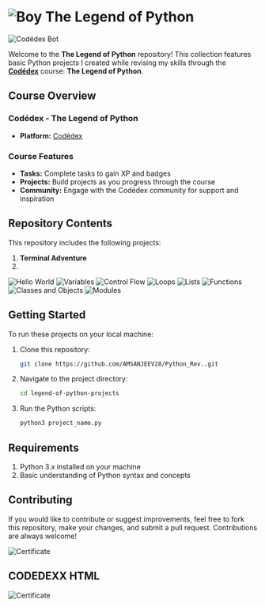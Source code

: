 # ![Boy](https://www.codedex.io/images/boy.gif) The Legend of Python 


![Codédex Bot](https://www.codedex.io/images/codedex-bot-logo-compressed.gif)

Welcome to the **The Legend of Python** repository! This collection features basic Python projects I created while revising my skills through the [**Codédex**](https://www.codedex.io/) course: **The Legend of Python**.

## Course Overview

### Codédex - The Legend of Python

- **Platform:** [Codédex](https://www.codedex.io/)

### Course Features

- **Tasks:** Complete tasks to gain XP and badges
- **Projects:** Build projects as you progress through the course
- **Community:** Engage with the Codédex community for support and inspiration


## Repository Contents

This repository includes the following projects:

1. **Terminal Adventure**
2. 


![Hello World](https://www.codedex.io/images/badges/python/hello-world.png)
![Variables](https://www.codedex.io/images/badges/python/variables.png)
![Control Flow](https://www.codedex.io/images/badges/python/control-flow.png)
![Loops](https://www.codedex.io/images/badges/python/loops.png)
![Lists](https://www.codedex.io/_next/image?url=%2Fimages%2Fbadges%2Fpython%2Flists.png&w=32&q=75)
![Functions](https://www.codedex.io/_next/image?url=%2Fimages%2Fbadges%2Fpython%2Ffunctions.png&w=32&q=75)
![Classes and Objects](https://www.codedex.io/_next/image?url=%2Fimages%2Fbadges%2Fpython%2Fclasses-and-objects.png&w=32&q=75)
![Modules](https://www.codedex.io/_next/image?url=%2Fimages%2Fbadges%2Fpython%2Fmodules.png&w=32&q=75)


## Getting Started

To run these projects on your local machine:

1. Clone this repository:
   ```bash
   git clone https://github.com/AMSANJEEV28/Python_Rev..git

2. Navigate to the project directory:
   ```bash
   cd legend-of-python-projects

3. Run the Python scripts:
   ```bash
   python3 project_name.py

## Requirements

1. Python 3.x installed on your machine
2. Basic understanding of Python syntax and concepts

## Contributing

If you would like to contribute or suggest improvements, feel free to fork this repository, make your changes, and submit a pull request. Contributions are always welcome!

![Certificate](CODEDEX.jpg) 



## CODEDEXX HTML

![Certificate](CODEDEX_HTML.jpg) 

